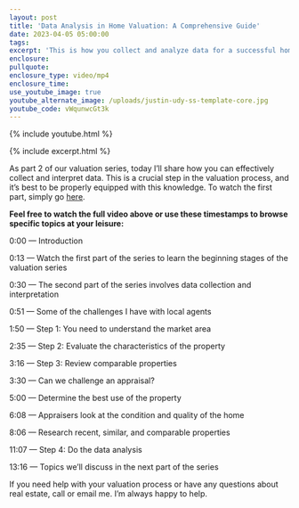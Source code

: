 ```yaml
---
layout: post
title: 'Data Analysis in Home Valuation: A Comprehensive Guide'
date: 2023-04-05 05:00:00
tags:
excerpt: 'This is how you collect and analyze data for a successful home valuation. '
enclosure:
pullquote:
enclosure_type: video/mp4
enclosure_time:
use_youtube_image: true
youtube_alternate_image: /uploads/justin-udy-ss-template-core.jpg
youtube_code: vWqunwcGt3k
---
```

{% include youtube.html %}

{% include excerpt.html %}

As part 2 of our valuation series, today I’ll share how you can effectively collect and interpret data. This is a crucial step in the valuation process, and it’s best to be properly equipped with this knowledge. To watch the first part, simply go [here](https://utahmarketnews.com/the-fascinating-process-of-home-valuation-part-1.html).

**Feel free to watch the full video above or use these timestamps to browse specific topics at your leisure:**

0:00 — Introduction

0:13 — Watch the first part of the series to learn the beginning stages of the valuation series

0:30 — The second part of the series involves data collection and interpretation

0:51 — Some of the challenges I have with local agents

1:50 — Step 1: You need to understand the market area

2:35 — Step 2: Evaluate the characteristics of the property

3:16 — Step 3: Review comparable properties&nbsp;

3:30 — Can we challenge an appraisal?

5:00 — Determine the best use of the property

6:08 — Appraisers look at the condition and quality of the home

8:06 — Research recent, similar, and comparable properties

11:07 — Step 4: Do the data analysis

13:16 — Topics we’ll discuss in the next part of the series

If you need help with your valuation process or have any questions about real estate, call or email me. I’m always happy to help.